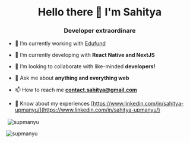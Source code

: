 <h1 align="center">Hello there 👋 I'm Sahitya</h1>
<h3 align="center">Developer extraordinare</h3>

- 🔭 I’m currently working with [Edufund](https://www.educationfund.in)

- 🌱 I’m currently developing with **React Native and NextJS**

- 🤝 I’m looking to collaborate with like-minded **developers!**

- 💬 Ask me about **anything and everything web**

- 📫 How to reach me **contact.sahitya@gmail.com**

- 📄 Know about my experiences [https://www.linkedin.com/in/sahitya-upmanyu/](https://www.linkedin.com/in/sahitya-upmanyu/)

<p>&nbsp;<img align="center" src="https://github-readme-stats.vercel.app/api?username=supmanyu&show_icons=true&locale=en" alt="supmanyu" /></p>

<p><img align="center" src="https://github-readme-streak-stats.herokuapp.com/?user=supmanyu&" alt="supmanyu" /></p>
